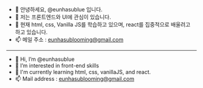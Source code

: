 - 👋 안녕하세요, @eunhasublue 입니다.
- 👀 저는 프론트엔드와 UI에 관심이 있습니다.
- 🌱 현재 html, css, Vanilla JS를 학습하고 있으며, react를 집중적으로 배울려고 하고 있습니다.
- 📫 메일 주소 : eunhasublooming@gmail.com

---

- 👋 Hi, I’m @eunhasublue
- 👀 I’m interested in front-end skills 
- 🌱 I'm currently learning html, css, vanillaJS, and react.
- 📫 Mail address : eunhasublooming@gmail.com

<!---
eunhasublue/eunhasublue is a ✨ special ✨ repository because its `README.md` (this file) appears on your GitHub profile.
You can click the Preview link to take a look at your changes.
--->
